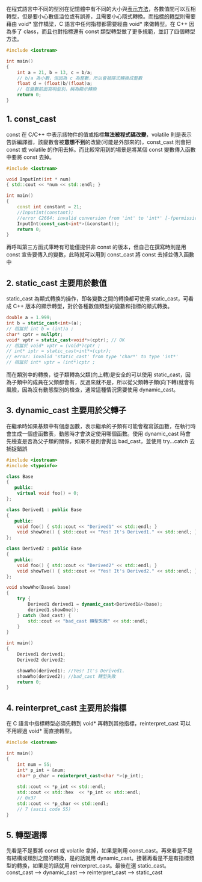 在程式語言中不同的型別在記憶體中有不同的大小與[表示方法](https://github.com/JrPhy/C_tutorial/blob/main/CH1-%E6%95%B8%E5%80%BC%E5%9E%8B%E5%88%A5%E4%BB%8B%E7%B4%B9.md)，各數值間可以互相轉型，但是要小心數值溢位或有誤差，且需要小心隱式轉換。而[指標的轉型](https://github.com/JrPhy/C_tutorial/blob/main/CH5-%E6%8C%87%E6%A8%99%E8%88%87%E5%AD%97%E4%B8%B2.md#3-%E6%B3%9B%E5%9E%8B%E6%8C%87%E6%A8%99-void-)則需要藉由 void* 當作橋梁，C 語言中任何指標都需要經由 void* 來做轉型。在 C++ 因為多了 class，而且也對指標還有 const 類型轉型做了更多規範，並訂了四個轉型方法。
```cpp
#include <iostream>

int main()
{
    int a = 21, b = 13, c = b/a;
    // b/a 為小數，但因為 c 為整數，所以會被隱式轉換成整數
    float d = (float)b/(float)a;
    // 在變數前面寫明型別，稱為顯示轉換
    return 0;
}
```
## 1. const_cast
const 在 C/C++ 中表示該物件的值或指標**無法被程式碼改變**，volatile 則是表示告訴編譯器，該變數會被**意想不到**的改變(可能是外部來的)，const_cast 則會把 const 或 volatile 的作用去掉。而比較常用到的場景是將某個 const 變數傳入函數中要將 const 去掉。
```cpp
#include <iostream>

void InputInt(int * num)
{ std::cout << *num << std::endl; }

int main()
{
    const int constant = 21;
    //InputInt(constant);
    //error C2664: invalid conversion from 'int' to 'int*' [-fpermissive]
    InputInt(const_cast<int*>(&constant));
    return 0;
}
```
再呼叫第三方函式庫時有可能僅提供非 const 的版本，但自己在撰寫時則是用 const 宣告要傳入的變數，此時就可以用到 const_cast 將 const 去掉並傳入函數中

## 2. static_cast 主要用於數值
static_cast 為顯式轉換的操作，即各變數之間的轉換都可使用 static_cast，可看成 C++ 版本的顯示轉型，對於各種數值類型的變數和指標的顯式轉換。
```cpp
double a = 1.999;
int b = static_cast<int>(a);
// 相當於 int b = (int)a ;
char* cptr = nullptr;
void* vptr = static_cast<void*>(cptr); // OK
// 相當於 void* vptr = (void*)cptr ;
// int* iptr = static_cast<int*>(cptr);
// error: invalid 'static_cast' from type 'char*' to type 'int*'
// 相當於 int* vptr = (int*)cptr ;
```
而在類別中的轉換，從子類轉為父類(向上轉)是安全的可以使用 static_cast，因為子類中的成員在父類都會有，反過來就不是，所以從父類轉子類(向下轉)就會有風險，因為沒有動態型別的檢查，通常這種情況需要使用 dynamic_cast。

## 3. dynamic_cast 主要用於父轉子
在繼承時如果基類中有個虛函數，表示繼承的子類有可能會複寫該函數，在執行時會生成一個虛函數表，動態時才會決定使用哪個函數。使用 dynamic_cast 時會先檢查是否為父子類的關係，如果不是則會拋出 bad_cast，並使用 try...catch 去捕捉錯誤
```cpp
#include <iostream>
#include <typeinfo>

class Base
{
   public:
    virtual void foo() = 0;
};

class Derived1 : public Base
{
   public:
    void foo() { std::cout << "Derived1" << std::endl; }
    void showOne() { std::cout << "Yes! It's Derived1." << std::endl; }
};

class Derived2 : public Base
{
   public:
    void foo() { std::cout << "Derived2" << std::endl; }
    void showTwo() { std::cout << "Yes! It's Derived2." << std::endl; }
};

void showWho(Base& base)
{
    try {
        Derived1 derived1 = dynamic_cast<Derived1&>(base);
        derived1.showOne();
    } catch (bad_cast) {
        std::cout << "bad_cast 轉型失敗" << std::endl;
    }
}

int main()
{
    Derived1 derived1;
    Derived2 derived2;

    showWho(derived1); //Yes! It's Derived1.
    showWho(derived2); //bad_cast 轉型失敗
    return 0;
}
```

## 4. reinterpret_cast 主要用於指標
在 C 語言中指標轉型必須先轉到 void* 再轉到其他指標，reinterpret_cast 可以不用經過 void* 而直接轉型。
```cpp
#include <iostream>

int main()
{
    int num = 55;
    int* p_int = &num;
    char* p_char = reinterpret_cast<char *>(p_int);
	
    std::cout << *p_int << std::endl;
    std::cout << std::hex  << *p_int << std::endl;
    // 0x37
    std::cout << *p_char << std::endl;
    // 7 (ascii code 55)
}
```

## 5. 轉型選擇
先看是不是要將 const 或 volatile 拿掉，如果是則用 const_cast。再來看是不是有結構或類別之間的轉換，是的話就用 dynamic_cast。接著再看是不是有指標類型的轉換，如果是的話就用 reinterpret_cast。最後在選 static_cast。
const_cast --> dynamic_cast --> reinterpret_cast --> static_cast
